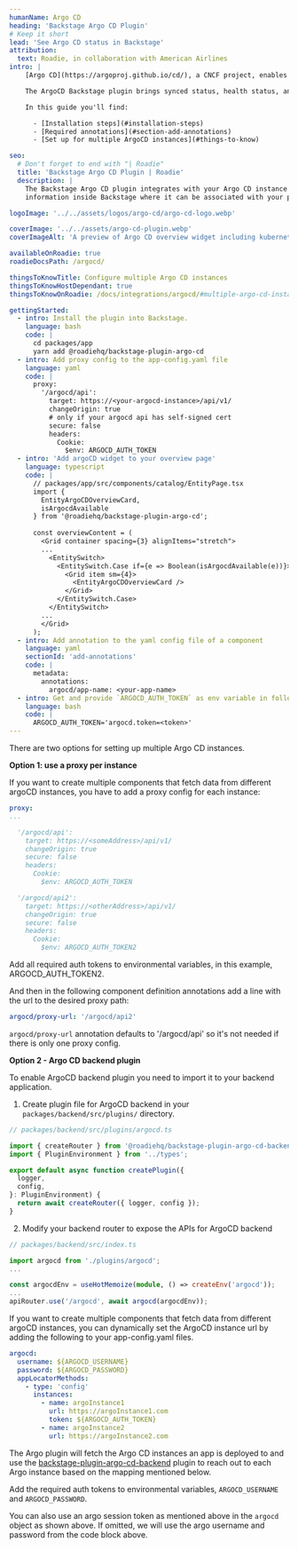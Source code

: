 ```yaml
---
humanName: Argo CD
heading: 'Backstage Argo CD Plugin'
# Keep it short
lead: 'See Argo CD status in Backstage'
attribution:
  text: Roadie, in collaboration with American Airlines
intro: | 
    [Argo CD](https://argoproj.github.io/cd/), a CNCF project, enables declarative GitOps workflows for Kubernetes. Argo CD continuously monitors all running applications and compares their live state to the desired state specified in the Git repository. Argo CD can pull updated code from Git repositories and deploy it directly to Kubernetes resources, thus enabling developers to manage both infrastructure configuration and application updates in one system.

    The ArgoCD Backstage plugin brings synced status, health status, and updates history of your services to your Developer Portal. This plugin can support multiple ArgoCD instances.

    In this guide you'll find:

      - [Installation steps](#installation-steps)
      - [Required annotations](#section-add-annotations)
      - [Set up for multiple ArgoCD instances](#things-to-know)

seo:
  # Don't forget to end with "| Roadie"
  title: 'Backstage Argo CD Plugin | Roadie'
  description: |
    The Backstage Argo CD plugin integrates with your Argo CD instance api to show kubernetes status
    information inside Backstage where it can be associated with your project.

logoImage: '../../assets/logos/argo-cd/argo-cd-logo.webp'

coverImage: '../../assets/argo-cd-plugin.webp'
coverImageAlt: 'A preview of Argo CD overview widget including kubernetes pod status.'

availableOnRoadie: true
roadieDocsPath: /argocd/

thingsToKnowTitle: Configure multiple Argo CD instances
thingsToKnowHostDependant: true
thingsToKnowOnRoadie: /docs/integrations/argocd/#multiple-argo-cd-instances

gettingStarted:
  - intro: Install the plugin into Backstage.
    language: bash
    code: |
      cd packages/app
      yarn add @roadiehq/backstage-plugin-argo-cd
  - intro: Add proxy config to the app-config.yaml file
    language: yaml
    code: |
      proxy:
        '/argocd/api':
          target: https://<your-argocd-instance>/api/v1/
          changeOrigin: true
          # only if your argocd api has self-signed cert
          secure: false
          headers:
            Cookie:
              $env: ARGOCD_AUTH_TOKEN
  - intro: 'Add argoCD widget to your overview page'
    language: typescript
    code: | 
      // packages/app/src/components/catalog/EntityPage.tsx
      import {
        EntityArgoCDOverviewCard,
        isArgocdAvailable
      } from '@roadiehq/backstage-plugin-argo-cd';
    
      const overviewContent = (
        <Grid container spacing={3} alignItems="stretch">
        ...
          <EntitySwitch>
            <EntitySwitch.Case if={e => Boolean(isArgocdAvailable(e))}>
              <Grid item sm={4}>
                <EntityArgoCDOverviewCard />
              </Grid>
            </EntitySwitch.Case>
          </EntitySwitch>
        ...
        </Grid>
      );
  - intro: Add annotation to the yaml config file of a component
    language: yaml
    sectionId: 'add-annotations'
    code: |
      metadata:
        annotations:
          argocd/app-name: <your-app-name>
  - intro: Get and provide `ARGOCD_AUTH_TOKEN` as env variable in following format
    language: bash
    code: |
      ARGOCD_AUTH_TOKEN='argocd.token=<token>'
---
```


There are two options for setting up multiple Argo CD instances.

**Option 1: use a proxy per instance**

If you want to create multiple components that fetch data from different argoCD instances, you have to add a proxy config for each instance:

```yaml
proxy:
...

  '/argocd/api':
    target: https://<someAddress>/api/v1/
    changeOrigin: true
    secure: false
    headers:
      Cookie:
        $env: ARGOCD_AUTH_TOKEN

  '/argocd/api2':
    target: https://<otherAddress>/api/v1/
    changeOrigin: true
    secure: false
    headers:
      Cookie:
        $env: ARGOCD_AUTH_TOKEN2
```

Add all required auth tokens to environmental variables, in this example, ARGOCD_AUTH_TOKEN2.

And then in the following component definition annotations add a line with the url to the desired proxy path:

```yaml
argocd/proxy-url: '/argocd/api2'
```

`argocd/proxy-url` annotation defaults to '/argocd/api' so it's not needed if there is only one proxy config.

**Option 2 - Argo CD backend plugin**


To enable ArgoCD backend plugin you need to import it to your backend application. 

1. Create plugin file for ArgoCD backend in your `packages/backend/src/plugins/` directory.

```ts
// packages/backend/src/plugins/argocd.ts

import { createRouter } from '@roadiehq/backstage-plugin-argo-cd-backend';
import { PluginEnvironment } from '../types';

export default async function createPlugin({
  logger,
  config,
}: PluginEnvironment) {
  return await createRouter({ logger, config });
}
```

2. Modify your backend router to expose the APIs for ArgoCD backend
```ts
// packages/backend/src/index.ts

import argocd from './plugins/argocd';
...

const argocdEnv = useHotMemoize(module, () => createEnv('argocd'));
...
apiRouter.use('/argocd', await argocd(argocdEnv));
```


If you want to create multiple components that fetch data from different argoCD instances, you can dynamically set the ArgoCD instance url by adding the following to your app-config.yaml files.

```yml
argocd:
  username: ${ARGOCD_USERNAME}
  password: ${ARGOCD_PASSWORD}
  appLocatorMethods:
    - type: 'config'
      instances:
        - name: argoInstance1
          url: https://argoInstance1.com
          token: ${ARGOCD_AUTH_TOKEN}
        - name: argoInstance2
          url: https://argoInstance2.com
```

The Argo plugin will fetch the Argo CD instances an app is deployed to and use the [backstage-plugin-argo-cd-backend](https://www.npmjs.com/package/@roadiehq/backstage-plugin-argo-cd-backend) plugin to reach out to each Argo instance based on the mapping mentioned below.


Add the required auth tokens to environmental variables, `ARGOCD_USERNAME` and `ARGOCD_PASSWORD`.

You can also use an argo session token as mentioned above in the `argocd` object as shown above. If omitted, we will use the argo username and password from the code block above.
